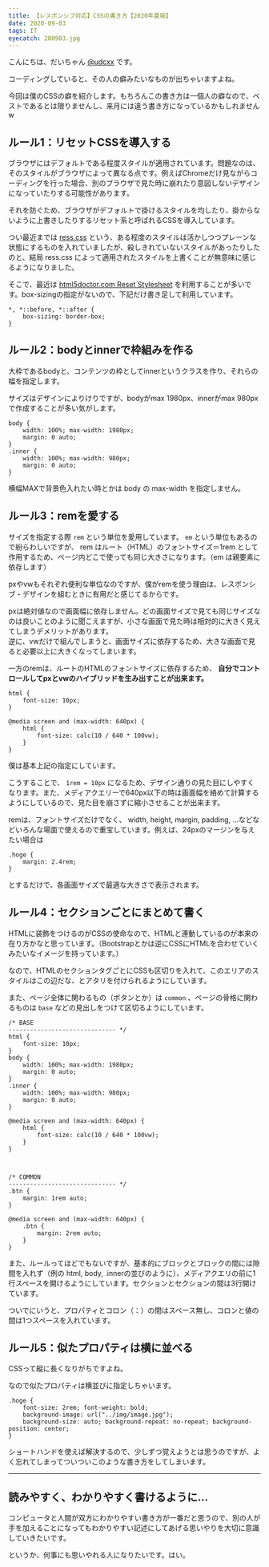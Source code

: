 ```yaml
---
title: 【レスポンシブ対応】CSSの書き方【2020年夏版】
date: 2020-09-03
tags: IT
eyecatch: 200903.jpg
---
```


こんにちは、だいちゃん [@udcxx](https://twitter.com/udc_xx) です。

コーディングしていると、その人の癖みたいなものが出ちゃいますよね。

今回は僕のCSSの癖を紹介します。もちろんこの書き方は一個人の癖なので、ベストであるとは限りませんし、来月には違う書き方になっているかもしれませんw

## ルール1：リセットCSSを導入する

ブラウザにはデフォルトである程度スタイルが適用されています。問題なのは、そのスタイルがブラウザによって異なる点です。例えばChromeだけ見ながらコーディングを行った場合、別のブラウザで見た時に崩れたり意図しないデザインになっていたりする可能性があります。

それを防ぐため、ブラウザがデフォルトで掛けるスタイルを均したり、掛からないように上書きしたりするリセット系と呼ばれるCSSを導入しています。

つい最近までは [ress.css](https://github.com/filipelinhares/ress) という、ある程度のスタイルは活かしつつプレーンな状態にするものを入れていましたが、殺しきれていないスタイルがあったりしたのと、結局 ress.css によって適用されたスタイルを上書くことが無意味に感じるようになりました。

そこで、最近は [html5doctor.com Reset Stylesheet](http://html5doctor.com/html-5-reset-stylesheet/) を利用することが多いです。box-sizingの指定がないので、下記だけ書き足して利用しています。

```
*, *::before, *::after {
    box-sizing: border-box;
}
```

## ルール2：bodyとinnerで枠組みを作る

大枠であるbodyと、コンテンツの枠としてinnerというクラスを作り、それらの幅を指定します。

サイズはデザインによりけりですが、bodyがmax 1980px、innerがmax 980pxで作成することが多い気がします。

```
body {
    width: 100%; max-width: 1980px;
    margin: 0 auto;
}
.inner {
    width: 100%; max-width: 980px;
    margin: 0 auto;
}
```

横幅MAXで背景色入れたい時とかは body の max-width を指定しません。

## ルール3：remを愛する

サイズを指定する際 `rem` という単位を愛用しています。 `em` という単位もあるので紛らわしいですが、 rem はルート（HTML）のフォントサイズ＝1rem として作用するため、ページ内どこで使っても同じ大きさになります。（em は親要素に依存します）

pxやvwもそれぞれ便利な単位なのですが、僕がremを使う理由は、レスポンシブ・デザインを組むときに有用だと感じてるからです。

pxは絶対値なので画面幅に依存しません。どの画面サイズで見ても同じサイズなのは良いことのように聞こえますが、小さな画面で見た時は相対的に大きく見えてしまうデメリットがあります。    
逆に、vwだけで組んでしまうと、画面サイズに依存するため、大きな画面で見ると必要以上に大きくなってしまいます。

一方のremは、ルートのHTMLのフォントサイズに依存するため、 **自分でコントロールしてpxとvwのハイブリッドを生み出すことが出来ます。**

```
html {
    font-size: 10px;
}

@media screen and (max-width: 640px) {
    html {
        font-size: calc(10 / 640 * 100vw);
    }
}
```

僕は基本上記の指定にしています。

こうすることで、 `1rem = 10px` になるため、デザイン通りの見た目にしやすくなります。また、メディアクエリーで640px以下の時は画面幅を絡めて計算するようにしているので、見た目を崩さずに縮小させることが出来ます。

remは、フォントサイズだけでなく、 width, height, margin, padding, ...などなどいろんな場面で使えるので重宝しています。例えば、24pxのマージンを与えたい場合は

```
.hoge {
    margin: 2.4rem;
}
```

とするだけで、各画面サイズで最適な大きさで表示されます。


## ルール4：セクションごとにまとめて書く

HTMLに装飾をつけるのがCSSの使命なので、HTMLと連動しているのが本来の在り方かなと思っています。（Bootstrapとかは逆にCSSにHTMLを合わせていくみたいなイメージを持っています。）

なので、HTMLのセクションタグごとにCSSも区切りを入れて、このエリアのスタイルはこの辺だな、とアタリを付けられるようにしています。

また、ページ全体に関わるもの（ボタンとか）は `common` 、ページの骨格に関わるものは `base` などの見出しをつけて区切るようにしています。

```
/* BASE
------------------------------ */
html {
    font-size: 10px;
}
body {
    width: 100%; max-width: 1980px;
    margin: 0 auto;
}
.inner {
    width: 100%; max-width: 980px;
    margin: 0 auto;
}

@media screen and (max-width: 640px) {
    html {
        font-size: calc(10 / 640 * 100vw);
    }
}



/* COMMON
------------------------------ */
.btn {
    margin: 1rem auto;
}

@media screen and (max-width: 640px) {
    .btn {
        margin: 2rem auto;
    }
}
```

また、ルールってほどでもないですが、基本的にブロックとブロックの間には隙間を入れず（例の html, body, .innerの並びのように）、メディアクエリの前に1行スペースを開けるようにしています。セクションとセクションの間は3行開けています。

ついでにいうと、プロパティとコロン（：）の間はスペース無し、コロンと値の間は1つスペースを入れています。


## ルール5：似たプロパティは横に並べる

CSSって縦に長くなりがちですよね。

なので似たプロパティは横並びに指定しちゃいます。

```
.hoge {
    font-size: 2rem; font-weight: bold;
    background-image: url("../img/image.jpg");
    background-size: auto; background-repeat: no-repeat; background-position: center;
}
```

ショートハンドを使えば解決するので、少しずつ覚えようとは思うのですが、よく忘れてしまってついついこのような書き方をしてしまいます。

-----

## 読みやすく、わかりやすく書けるように...

コンピュータと人間が双方にわかりやすい書き方が一番だと思うので、別の人が手を加えることになってもわかりやすい記述にしてあげる思いやりを大切に意識していきたいです。

というか、何事にも思いやれる人になりたいです。はい。